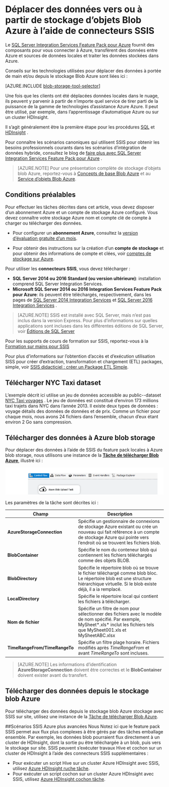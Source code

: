 <properties
    pageTitle="Déplacer des données vers ou à partir de stockage d’objets Blob Azure à l’aide de connecteurs SSIS | Microsoft Azure"
    description="Déplacer des données vers ou à partir de stockage d’objets Blob Azure à l’aide de connecteurs SSIS."
    services="machine-learning,storage"
    documentationCenter=""
    authors="bradsev"
    manager="jhubbard"
    editor="cgronlun" />

<tags
    ms.service="machine-learning"
    ms.workload="data-services"
    ms.tgt_pltfrm="na"
    ms.devlang="na"
    ms.topic="article"
    ms.date="09/14/2016"
    ms.author="bradsev" />

# <a name="move-data-to-or-from-azure-blob-storage-using-ssis-connectors"></a>Déplacer des données vers ou à partir de stockage d’objets Blob Azure à l’aide de connecteurs SSIS

Le [SQL Server Integration Services Feature Pack pour Azure](https://msdn.microsoft.com/library/mt146770.aspx) fournit des composants pour vous connecter à Azure, transfèrent des données entre Azure et sources de données locales et traiter les données stockées dans Azure.

Conseils sur les technologies utilisées pour déplacer des données à portée de main et/ou depuis le stockage Blob Azure sont liées ici :

[AZURE.INCLUDE [blob-storage-tool-selector](../../includes/machine-learning-blob-storage-tool-selector.md)]


Une fois que les clients ont été déplacées données locales dans le nuage, ils peuvent y parvenir à partir de n’importe quel service de tirer parti de la puissance de la gamme de technologies d’assistance Azure Azure. Il peut être utilisé, par exemple, dans l’apprentissage d’automatique Azure ou sur un cluster HDInsight.

Il s’agit généralement être la première étape pour les procédures [SQL](machine-learning-data-science-process-sql-walkthrough.md) et [HDInsight](machine-learning-data-science-process-hive-walkthrough.md) .

Pour connaître les scénarios canoniques qui utilisent SSIS pour obtenir les besoins professionnels courants dans les scénarios d’intégration de données hybride, consultez le blog de [faire plus avec SQL Server Integration Services Feature Pack pour Azure](http://blogs.msdn.com/b/ssis/archive/2015/06/25/doing-more-with-sql-server-integration-services-feature-pack-for-azure.aspx) .

> [AZURE.NOTE] Pour une présentation complète de stockage d’objets blob Azure, reportez-vous à [Concepts de base Blob Azure](../storage/storage-dotnet-how-to-use-blobs.md) et au [Service d’objets Blob Azure](https://msdn.microsoft.com/library/azure/dd179376.aspx).

## <a name="prerequisites"></a>Conditions préalables

Pour effectuer les tâches décrites dans cet article, vous devez disposer d’un abonnement Azure et un compte de stockage Azure configuré. Vous devez connaître votre stockage Azure nom et compte clé de compte à charger ou télécharger des données.

- Pour configurer un **abonnement Azure**, consultez la [version d’évaluation gratuite d’un mois](https://azure.microsoft.com/pricing/free-trial/).

- Pour obtenir des instructions sur la création d’un **compte de stockage** et pour obtenir des informations de compte et clées, voir [comptes de stockage sur Azure](../storage/storage-create-storage-account.md).


Pour utiliser les **connecteurs SSIS**, vous devez télécharger :

- **SQL Server 2014 ou 2016 Standard (ou version ultérieure)**: installation comprend SQL Server Integration Services.
- **Microsoft SQL Server 2014 ou 2016 Integration Services Feature Pack pour Azure**: ils peuvent être téléchargés, respectivement, dans les pages de [SQL Server 2014 Integration Services](http://www.microsoft.com/download/details.aspx?id=47366) et [SQL Server 2016 Integration Services](https://www.microsoft.com/download/details.aspx?id=49492) .

> [AZURE.NOTE] SSIS est installé avec SQL Server, mais n’est pas inclus dans la version Express. Pour plus d’informations sur quelles applications sont incluses dans les différentes éditions de SQL Server, voir [Éditions de SQL Server](http://www.microsoft.com/en-us/server-cloud/products/sql-server-editions/)

Pour les supports de cours de formation sur SSIS, reportez-vous à la [Formation sur mains pour SSIS](http://www.microsoft.com/download/details.aspx?id=20766)

Pour plus d’informations sur l’obtention d’accès et d’exécution utilisation SISS pour créer d’extraction, transformation et chargement (ETL) packages, simple, voir [SSIS didacticiel : créer un Package ETL Simple](https://msdn.microsoft.com/library/ms169917.aspx).

## <a name="download-nyc-taxi-dataset"></a>Télécharger NYC Taxi dataset  
L’exemple décrit ici utilise un jeu de données accessible au public--dataset [NYC Taxi voyages](http://www.andresmh.com/nyctaxitrips/) . Le jeu de données est constitué d’environ 173 millions taxi trajets dans NYC dans l’année 2013. Il existe deux types de données : voyage détails des données de données et de prix. Comme un fichier pour chaque mois, nous avons 24 fichiers dans l’ensemble, chacun d’eux étant environ 2 Go sans compression.


## <a name="upload-data-to-azure-blob-storage"></a>Télécharger des données à Azure blob storage
Pour déplacer des données à l’aide de SSIS du feature pack locales à Azure blob storage, nous utilisons une instance de la [**Tâche de télécharger Blob Azure**](https://msdn.microsoft.com/library/mt146776.aspx), illustré ici :

![configurer des données-scientifique-machine virtuelle](./media/machine-learning-data-science-move-data-to-azure-blob-using-ssis/ssis-azure-blob-upload-task.png)


Les paramètres de la tâche sont décrites ici :


Champ|Description|
----------------------|----------------|
**AzureStorageConnection**|Spécifie un gestionnaire de connexions de stockage Azure existant ou crée un nouveau qui fait référence à un compte de stockage Azure qui pointe vers l’endroit où se trouvent les fichiers blob.|
**BlobContainer**|Spécifie le nom du conteneur blob qui contiennent les fichiers téléchargés comme des objets BLOB.|
**BlobDirectory**|Spécifie le répertoire blob où se trouve le fichier téléchargé comme blob bloc. Le répertoire blob est une structure hiérarchique virtuelle. Si le blob existe déjà, il a ia remplacé.|
**LocalDirectory**|Spécifie le répertoire local qui contient les fichiers à télécharger.|
**Nom de fichier**|Spécifie un filtre de nom pour sélectionner des fichiers avec le modèle de nom spécifié. Par exemple, MySheet\*.xls\* inclut les fichiers tels que MySheet001.xls et MySheetABC.xlsx|
**TimeRangeFrom/TimeRangeTo**|Spécifie un filtre plage horaire. Fichiers modifiés après *TimeRangeFrom* et avant *TimeRangeTo* sont incluses.|


> [AZURE.NOTE] Les informations d’identification **AzureStorageConnection** doivent être correctes et le **BlobContainer** doivent exister avant du transfert.

## <a name="download-data-from-azure-blob-storage"></a>Télécharger des données depuis le stockage blob Azure

Pour télécharger des données depuis le stockage blob Azure stockage avec SSIS sur site, utilisez une instance de la [Tâche de télécharger Blob Azure](https://msdn.microsoft.com/library/mt146779.aspx).

##<a name="more-advanced-ssis-azure-scenarios"></a>Scénarios SSIS Azure plus avancées
Nous Notez ici que le feature pack SSIS permet aux flux plus complexes à être gérés par des tâches emballage ensemble. Par exemple, les données blob pourraient flux directement à un cluster de HDInsight, dont la sortie pu être téléchargée à un blob, puis vers le stockage sur site. SSIS peuvent s’exécuter travaux Hive et cochon sur un cluster de HDInsight à l’aide des connecteurs SSIS supplémentaires :

- Pour exécuter un script Hive sur un cluster Azure HDInsight avec SSIS, utilisez [Azure HDInsight ruche tâche](https://msdn.microsoft.com/library/mt146771.aspx).
- Pour exécuter un script cochon sur un cluster Azure HDInsight avec SSIS, utilisez [Azure HDInsight cochon tâche](https://msdn.microsoft.com/library/mt146781.aspx).
